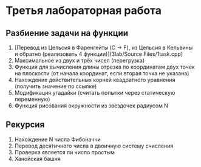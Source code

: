 # Третья лабораторная работа

## Разбиение задачи на функции

1. [Перевод из Цельсия в Фаренгейты (C -> F), из Цельсия в Кельвины и обратно (реализовать 4 функции)](3lab/Source Files/1task.cpp)  
2. Максимальное из двух и трёх чисел (перегрузка)  
3. Функция для вычисления длины отрезка по координатам двух точек на плоскости (от начала координат, если вторая точка не указана)
4. Нахождение действительных корней квадратного уравнения (получить значение по ссылке)
5. Модификация угадайки (считать попытки через статическую переменную)
6. Функция рисования окружности из звездочек радиусом N  

## Рекурсия

1. Нахождение N числа Фибоначчи
2. Перевод десятичного числа в двоичную систему счисления
3. Проверка является ли число простым
4. Ханойская башня
